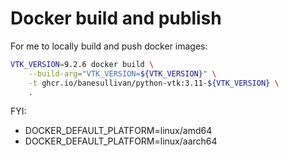 # Docker build and publish

For me to locally build and push docker images:

```bash
VTK_VERSION=9.2.6 docker build \
    --build-arg="VTK_VERSION=${VTK_VERSION}" \
    -t ghcr.io/banesullivan/python-vtk:3.11-${VTK_VERSION} \
    .
```

FYI:

- DOCKER_DEFAULT_PLATFORM=linux/amd64
- DOCKER_DEFAULT_PLATFORM=linux/aarch64
